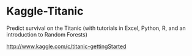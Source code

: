Kaggle-Titanic
==============

Predict survival on the Titanic (with tutorials in Excel, Python, R, and an introduction to Random Forests)

http://www.kaggle.com/c/titanic-gettingStarted
